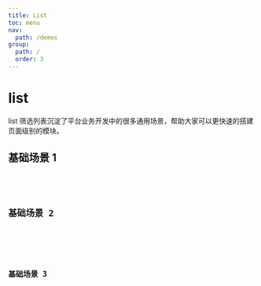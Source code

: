 ```yaml
---
title: List
toc: menu
nav:
  path: /demos
group:
  path: /
  order: 3
---
```


# list

list 筛选列表沉淀了平台业务开发中的很多通用场景，帮助大家可以更快速的搭建页面级别的模块。

## 基础场景 1

<div>
  <code
    src="../list/ListTable/index.tsx"
    title="基础场景1"
    background="#f5f5f5"
    thumbnail="../../public/images/listTable.png"
    tags='["list列表"]'
    description="这是通用的筛选列表场景"
  />
</div>

## 基础场景 2

<div>
  <code
    src="../list/ListTable2/index.tsx"
    title="基础场景2"
    background="#f5f5f5"
    thumbnail="../../public/images/listTable2.png"
    tags='["list列表"]'
    description="这是通用的筛选列表场景"
  />
</div>

## 基础场景 3

<div>
  <code
    src="../list/ListTable3/index.tsx"
    title="基础场景3"
    background="#f5f5f5"
    thumbnail="../../public/images/listTable3.png"
    tags='["list列表"]'
    description="这是通用的筛选列表场景"
  />
</div>
